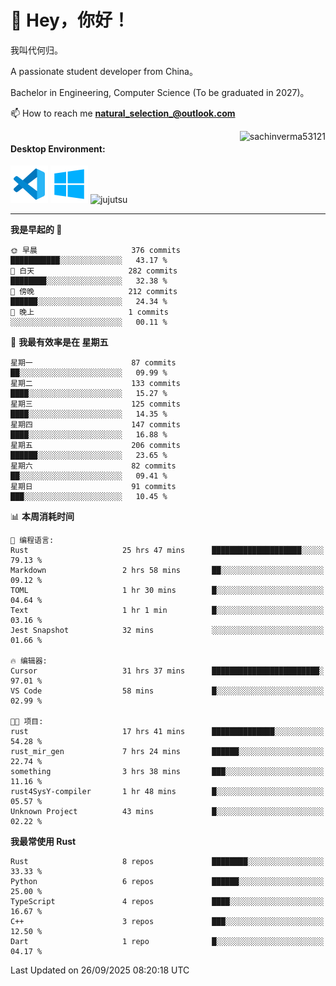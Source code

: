 # 👋 Hey，你好！

我叫代何归。

A passionate student developer from China。

Bachelor in Engineering, Computer Science (To be graduated in 2027)。

📫 How to reach me **natural_selection_@outlook.com**

<div style="display: flex; justify-content: space-between; align-items: flex-start;">
  <div>
    <h4>Desktop Environment: </h4>
    <span>
      <img style="margin: auto;" src="https://raw.githubusercontent.com/sachinverma53121/sachinverma53121/master/icons/vsc.png" alt=vs width="60" height="60"/>
      <img style="margin: auto;" src="https://raw.githubusercontent.com/sachinverma53121/sachinverma53121/master/icons/win10.png" alt=windows10 width="60" height="60"/>
      <img style="margin: auto;" src="https://img2023.cnblogs.com/blog/3292968/202505/3292968-20250515084111916-1835883071.png" alt=jujutsu width="60" height="60"/>
    </span>
  </div>
  <div>
    <img style="margin: auto;" src=https://github-readme-stats.vercel.app/api?username=Natural-selection1&show_icons=true alt=sachinverma53121 />
  </div>
</div>

---

<!--START_SECTION:waka-->
**我是早起的 🐤** 

```text
🌞 早晨                     376 commits         ███████████░░░░░░░░░░░░░░   43.17 % 
🌆 白天                     282 commits         ████████░░░░░░░░░░░░░░░░░   32.38 % 
🌃 傍晚                     212 commits         ██████░░░░░░░░░░░░░░░░░░░   24.34 % 
🌙 晚上                     1 commits           ░░░░░░░░░░░░░░░░░░░░░░░░░   00.11 % 
```
📅 **我最有效率是在 星期五** 

```text
星期一                      87 commits          ██░░░░░░░░░░░░░░░░░░░░░░░   09.99 % 
星期二                      133 commits         ████░░░░░░░░░░░░░░░░░░░░░   15.27 % 
星期三                      125 commits         ████░░░░░░░░░░░░░░░░░░░░░   14.35 % 
星期四                      147 commits         ████░░░░░░░░░░░░░░░░░░░░░   16.88 % 
星期五                      206 commits         ██████░░░░░░░░░░░░░░░░░░░   23.65 % 
星期六                      82 commits          ██░░░░░░░░░░░░░░░░░░░░░░░   09.41 % 
星期日                      91 commits          ███░░░░░░░░░░░░░░░░░░░░░░   10.45 % 
```


📊 **本周消耗时间** 

```text
💬 编程语言: 
Rust                     25 hrs 47 mins      ████████████████████░░░░░   79.13 % 
Markdown                 2 hrs 58 mins       ██░░░░░░░░░░░░░░░░░░░░░░░   09.12 % 
TOML                     1 hr 30 mins        █░░░░░░░░░░░░░░░░░░░░░░░░   04.64 % 
Text                     1 hr 1 min          █░░░░░░░░░░░░░░░░░░░░░░░░   03.16 % 
Jest Snapshot            32 mins             ░░░░░░░░░░░░░░░░░░░░░░░░░   01.66 % 

🔥 编辑器: 
Cursor                   31 hrs 37 mins      ████████████████████████░   97.01 % 
VS Code                  58 mins             █░░░░░░░░░░░░░░░░░░░░░░░░   02.99 % 

🐱‍💻 项目: 
rust                     17 hrs 41 mins      ██████████████░░░░░░░░░░░   54.28 % 
rust_mir_gen             7 hrs 24 mins       ██████░░░░░░░░░░░░░░░░░░░   22.74 % 
something                3 hrs 38 mins       ███░░░░░░░░░░░░░░░░░░░░░░   11.16 % 
rust4SysY-compiler       1 hr 48 mins        █░░░░░░░░░░░░░░░░░░░░░░░░   05.57 % 
Unknown Project          43 mins             █░░░░░░░░░░░░░░░░░░░░░░░░   02.22 % 
```

**我最常使用 Rust** 

```text
Rust                     8 repos             ████████░░░░░░░░░░░░░░░░░   33.33 % 
Python                   6 repos             ██████░░░░░░░░░░░░░░░░░░░   25.00 % 
TypeScript               4 repos             ████░░░░░░░░░░░░░░░░░░░░░   16.67 % 
C++                      3 repos             ███░░░░░░░░░░░░░░░░░░░░░░   12.50 % 
Dart                     1 repo              █░░░░░░░░░░░░░░░░░░░░░░░░   04.17 % 
```




 Last Updated on 26/09/2025 08:20:18 UTC
<!--END_SECTION:waka-->
